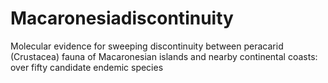 # Macaronesiadiscontinuity
Molecular evidence for sweeping  discontinuity between peracarid (Crustacea) fauna of Macaronesian islands and nearby continental coasts: over fifty candidate endemic species 
